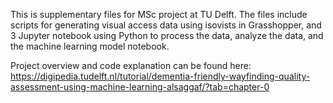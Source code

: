 This is supplementary files for MSc project at TU Delft. The files include scripts for generating visual access data using isovists in Grasshopper, and 3 Jupyter notebook using Python to process the data, analyze the data, and the machine learning model notebook. 

Project overview and code explanation can be found here: https://digipedia.tudelft.nl/tutorial/dementia-friendly-wayfinding-quality-assessment-using-machine-learning-alsaggaf/?tab=chapter-0
